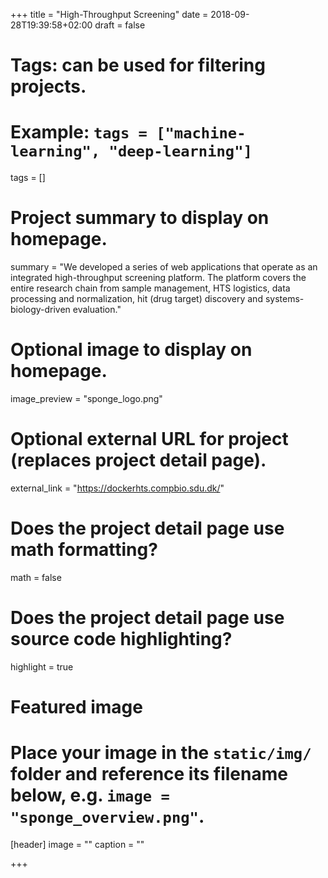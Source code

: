 +++
title = "High-Throughput Screening"
date = 2018-09-28T19:39:58+02:00
draft = false

# Tags: can be used for filtering projects.
# Example: `tags = ["machine-learning", "deep-learning"]`
tags = []

# Project summary to display on homepage.
summary = "We developed a series of web applications that operate as an integrated high-throughput screening platform. The platform covers the entire research chain from sample management, HTS logistics, data processing and normalization, hit (drug target) discovery and systems-biology-driven evaluation."

# Optional image to display on homepage.
image_preview = "sponge_logo.png"

# Optional external URL for project (replaces project detail page).
external_link = "https://dockerhts.compbio.sdu.dk/"

# Does the project detail page use math formatting?
math = false

# Does the project detail page use source code highlighting?
highlight = true

# Featured image
# Place your image in the `static/img/` folder and reference its filename below, e.g. `image = "sponge_overview.png"`.
[header]
image = ""
caption = ""

+++
